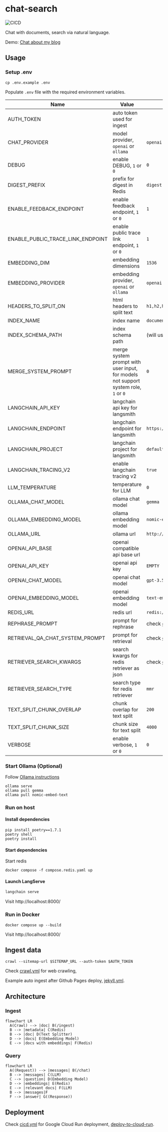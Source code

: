 # chat-search

![CICD](https://github.com/hemslo/chat-search/actions/workflows/cicd.yml/badge.svg)

Chat with documents, search via natural language.

Demo: [Chat about my blog](https://hemslo.io/chat/)

## Usage

### Setup .env

```shell
cp .env.example .env
```

Populate `.env` file with the required environment variables.

| Name                              | Value                                                                               | Default                           |
|-----------------------------------|-------------------------------------------------------------------------------------|-----------------------------------|
| AUTH_TOKEN                        | auto token used for ingest                                                          |                                   |
| CHAT_PROVIDER                     | model provider, `openai` or `ollama`                                                | `openai`                          |
| DEBUG                             | enable DEBUG, `1` or `0`                                                            | `0`                               |
| DIGEST_PREFIX                     | prefix for digest in Redis                                                          | `digest`                          |
| ENABLE_FEEDBACK_ENDPOINT          | enable feedback endpoint, `1` or `0`                                                | `1`                               |
| ENABLE_PUBLIC_TRACE_LINK_ENDPOINT | enable public trace link endpoint, `1` or `0`                                       | `1`                               |
| EMBEDDING_DIM                     | embedding dimensions                                                                | `1536`                            |
| EMBEDDING_PROVIDER                | embedding provider, `openai` or `ollama`                                            | `openai`                          |
| HEADERS_TO_SPLIT_ON               | html headers to split text                                                          | `h1,h2,h3`                        |
| INDEX_NAME                        | index name                                                                          | `document`                        |
| INDEX_SCHEMA_PATH                 | index schema path                                                                   | (will use `app/schema.yaml`)      |
| MERGE_SYSTEM_PROMPT               | merge system prompt with user input, for models not support system role, `1` or `0` | `0`                               |
| LANGCHAIN_API_KEY                 | langchain api key for langsmith                                                     |                                   |
| LANGCHAIN_ENDPOINT                | langchain endpoint for langsmith                                                    | `https://api.smith.langchain.com` |
| LANGCHAIN_PROJECT                 | langchain project for langsmith                                                     | `default`                         |
| LANGCHAIN_TRACING_V2              | enable langchain tracing v2                                                         | `true`                            |
| LLM_TEMPERATURE                   | temperature for LLM                                                                 | `0`                               |
| OLLAMA_CHAT_MODEL                 | ollama chat model                                                                   | `gemma`                           |
| OLLAMA_EMBEDDING_MODEL            | ollama embedding model                                                              | `nomic-embed-text`                |
| OLLAMA_URL                        | ollama url                                                                          | `http://localhost:11434`          |
| OPENAI_API_BASE                   | openai compatible api base url                                                      |                                   |
| OPENAI_API_KEY                    | openai api key                                                                      | `EMPTY`                           |
| OPENAI_CHAT_MODEL                 | openai chat model                                                                   | `gpt-3.5-turbo`                   |
| OPENAI_EMBEDDING_MODEL            | openai embedding model                                                              | `text-embedding-3-small`          |
| REDIS_URL                         | redis url                                                                           | `redis://localhost:6379/`         |
| REPHRASE_PROMPT                   | prompt for rephrase                                                                 | check [config.py](/app/config.py) |
| RETRIEVAL_QA_CHAT_SYSTEM_PROMPT   | prompt for retrieval                                                                | check [config.py](/app/config.py) |
| RETRIEVER_SEARCH_KWARGS           | search kwargs for redis retriever as json                                           | check [config.py](/app/config.py) |
| RETRIEVER_SEARCH_TYPE             | search type for redis retriever                                                     | `mmr`                             |
| TEXT_SPLIT_CHUNK_OVERLAP          | chunk overlap for text split                                                        | `200`                             |
| TEXT_SPLIT_CHUNK_SIZE             | chunk size for text split                                                           | `4000`                            |
| VERBOSE                           | enable verbose, `1` or `0`                                                          | `0`                               |

### Start Ollama (Optional)

Follow [Ollama instructions](https://github.com/ollama/ollama)

```shell
ollama serve
ollama pull gemma
ollama pull nomic-embed-text
```

### Run on host

#### Install dependencies

```shell
pip install poetry==1.7.1
poetry shell
poetry install
```

#### Start dependencies

Start redis

```shell
docker compose -f compose.redis.yaml up
```

#### Launch LangServe

```bash
langchain serve
```

Visit http://localhost:8000/

### Run in Docker

```shell
docker compose up --build
```

Visit http://localhost:8000/

## Ingest data

```shell
crawl --sitemap-url $SITEMAP_URL --auth-token $AUTH_TOKEN
```

Check [crawl.yml](.github/workflows/crawl.yml) for web crawling,

Example auto ingest after Github Pages deploy,
[jekyll.yml](https://github.com/hemslo/hemslo.github.io/blob/master/.github/workflows/jekyll.yml).

## Architecture

### Ingest

```mermaid
flowchart LR
  A(Crawl) --> |doc| B(/ingest)
  B --> |metadata| C(Redis)
  B --> |doc| D(Text Splitter)
  D --> |docs| E(Embedding Model)
  E --> |docs with embeddings| F(Redis)
```

### Query

```mermaid
flowchart LR
  A((Request)) --> |messages| B(/chat)
  B --> |messages| C(LLM)
  C --> |question| D(Embedding Model)
  D --> |embeddings| E(Redis)
  E --> |relevant docs| F(LLM)
  B --> |messages|F
  F --> |answer| G((Response))
```

## Deployment

Check [cicd.yml](.github/workflows/cicd.yml) for Google Cloud Run deployment,
[deploy-to-cloud-run](https://github.com/marketplace/actions/deploy-to-cloud-run).
